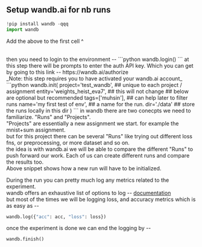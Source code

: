 ## Setup wandb.ai for nb runs
```python
!pip install wandb -qqq
import wandb
```
Add the above to the first cell ^ 

<br>
then you need to login to the environment -- 
```python
wandb.login()
```
at this step there will be prompts to enter the auth API key. Which you can get by going to this link -- https://wandb.ai/authorize 
<br>_Note: this step requires you to have activated your wandb.ai account_

<br>
```python
wandb.init(
    project='test_wandb',              ## unique to each project / assignment
    entity='weights_heist_eva7',       ## this will not change
    ## below are optional but recommended 
    tags=['muhsin'],                   ## can help later to filter runs
    name='my first test of env',       ## a name for the run. 
    dir='./data'                       ## store the runs locally in this dir
)
```
in wandb there are two conecpts we need to familiarize. "Runs" and "Projects".
<br>"Projects" are essentially a new assignment we start. for example the mnist+sum assignment. 
<br>but for this project there can be several "Runs" like trying out different loss fns, or preprocessing, or more dataset and so on.
<br>the idea is with wandb.ai we will be able to compare the different "Runs" to push forward our work. Each of us can create different runs and compare the results too.
<br>
Above snippet shows how a new run will have to be initialized.

During the run you can pretty much log any metrics related to the experiment.
<br>wandb offers an exhaustive list of options to log -- [documentation](https://docs.wandb.ai/v/master/library/log#:~:text=You%20can%20pass%20a%20matplotlib,pass%20the%20plot%20into%20wandb.)
<br>but most of the times we will be logging loss, and accuracy metrics which is as easy as -- 
```python
wandb.log({"acc": acc, "loss": loss})
```

once the experiment is done we can end the logging by -- 
```python
wandb.finish()
```

